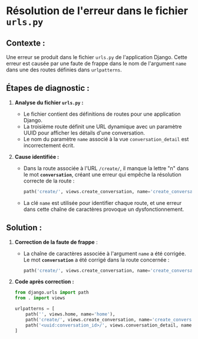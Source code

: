 # Résolution de l'erreur dans le fichier `urls.py`

## Contexte :
Une erreur se produit dans le fichier `urls.py` de l'application Django. Cette erreur est causée par une faute de frappe dans le nom de l'argument `name` dans une des routes définies dans `urlpatterns`.

## Étapes de diagnostic :
1. **Analyse du fichier `urls.py` :**
   - Le fichier contient des définitions de routes pour une application Django.
   - La troisième route définit une URL dynamique avec un paramètre UUID pour afficher les détails d'une conversation.
   - Le nom du paramètre `name` associé à la vue `conversation_detail` est incorrectement écrit.

2. **Cause identifiée :**
   - Dans la route associée à l'URL `/create/`, il manque la lettre "n" dans le mot **`conversation`**, créant une erreur qui empêche la résolution correcte de la route :
     ```python
     path('create/', views.create_conversation, name='create_conversatio'),
     ```
   - La clé `name` est utilisée pour identifier chaque route, et une erreur dans cette chaîne de caractères provoque un dysfonctionnement.

## Solution :
1. **Correction de la faute de frappe** :
   - La chaîne de caractères associée à l'argument `name` a été corrigée. Le mot **`conversation`** a été corrigé dans la route concernée :
     ```python
     path('create/', views.create_conversation, name='create_conversation'),
     ```

2. **Code après correction :**
   ```python
   from django.urls import path
   from . import views

   urlpatterns = [
       path('', views.home, name='home'),
       path('create/', views.create_conversation, name='create_conversation'),
       path('<uuid:conversation_id>/', views.conversation_detail, name='conversation_detail'),
   ]
